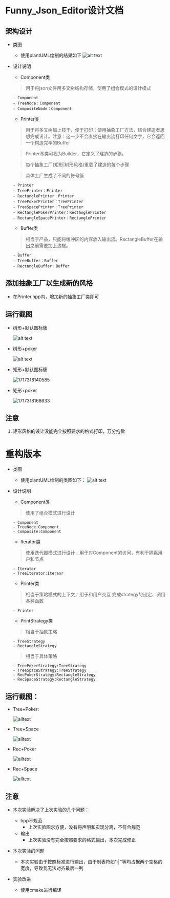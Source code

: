 # Funny_Json_Editor设计文档

## 架构设计

- 类图

  - 使用plantUML绘制的结果如下
    ![alt text](image/image-0.png)

- 设计说明

  - Component类

  > 用于将json文件用多叉树结构存储，使用了组合模式的设计模式
  >

      - Component
      - TreeNode：Component
      - CompositeNode：Component
    - Printer类

  > 用于将多叉树加上枝干，便于打印；使用抽象工厂方法，结合建造者思想完成设计。注意：这一步不会直接在输出流打印任何文字，它会返回一个构造完毕的Buffer
  >

  > Printer基类可视为Builder，它定义了建造的步骤。
  >

  > 每个抽象工厂(矩形|树形风格)重载了建造的每个步骤
  >

  > 具体工厂生成了不同的符号簇
  >

      - Printer
      - TreePrinter：Printer
      - RectanglePrinter：Printer
      - TreePokerPrinter：TreePrinter
      - TreeSpacePrinter：TreePrinter
      - RectanglePokerPrinter：RectanglePrinter
      - RectangleSpacePrinter：RectanglePrinter
    - Buffer类

  > 相当于产品，只能将缓冲区的内容放入输出流。RectangleBuffer在输出之前需要加上边框。
  >

      - Buffer
      - TreeBuffer：Buffer
      - RectangleBuffer：Buffer

## 添加抽象工厂以生成新的风格
- 在Printer.hpp内，增加新的抽象工厂类即可

## 运行截图

- 树形+默认图标簇

  ![alt text](image/image-1.png)
- 树形+poker

  ![alt text](image/image-2.png)
- 矩形+默认图标簇

  ![1717318140585](image/image-3.png)
- 矩形+poker

  ![1717318168633](image/image-4.png)

## 注意

1. 矩形风格的设计没能完全按照要求的格式打印，万分抱歉


# 重构版本
- 类图
  - 使用plantUML绘制的类图如下：
    ![alt text](image/image-1_0.png)

- 设计说明
  - Component类

  > 使用了组合模式进行设计
  >
      - Component
      - TreeNode:Component
      - Composite:Component
  
  - Iterator类
  > 使用迭代器模式进行设计，用于对Component的访问，有利于隔离用户和节点
  >
      - Iterator
      - TreeIterator:Iteraor
  
  - Printer类
  > 相当于策略模式的上下文，用于和用户交互
  > 完成strategy的设定、调用各种函数
  > 
      - Printer
  
  - PrintStrategy类
  > 相当于抽象策略
  >
      - TreeStrategy
      - RectangleStrategy
  > 相当于具体策略
  >
      - TreePokerStrategy:TreeStrategy
      - TreeSpaceStrategy:TreeStrategy
      - RecPokerStrategy:RectangleStrategy
      - RecSpaceStrategy:RectangleStrategy
  
## 运行截图：
  - Tree+Poker:
    
    ![alltext](image/image-1_1.png)

  - Tree+Space

    ![alltext](image/image-1_2.png)

  - Rec+Poker

    ![alltext](image/image-1_3.png)
  
  - Rec+Space

    ![alltext](image/image-1_4.png)

## 注意
  - 本次实验解决了上次实验的几个问题：
    - hpp不规范
      - 上次实验图求方便，没有将声明和实现分离，不符合规范
    - 输出
      - 上次实验没有完全按照要求的格式输出，本次完成修正
  - 本次实验的问题
    - 本次实验由于按照标准进行输出，由于制表符如"┤"等均占据两个空格的宽度，导致我无法对齐最后一列
  
  - 实验改进
    - 使用cmake进行编译
